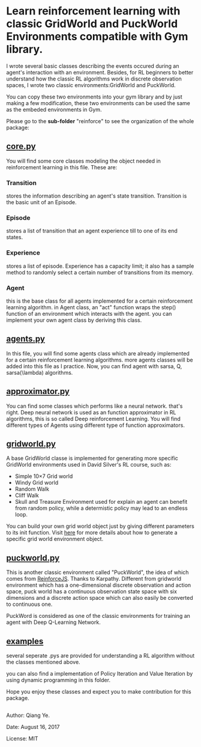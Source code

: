 # Learn reinforcement learning with classic GridWorld and PuckWorld Environments compatible with Gym library.
I wrote several basic classes describing the events occured during an agent's interaction with an environment. Besides, for RL beginners to better understand how the classic RL algorithms work in discrete observation spaces, I wrote two classic environments:GridWorld and PuckWorld. 

You can copy these two environments into your gym library and by just making a few modification, these two environments can be used the same as the embeded environments in Gym.

Please go to the **sub-folder** "reinforce" to see the organization of the whole package:

## [core.py](https://github.com/qqiang00/reinforce/blob/master/reinforce/core.py)
You will find some core classes modeling the object needed in reinforcement learning in this file. These are:

### Transition
stores the information describing an agent's state transition. Transition is the basic unit of an Episode.

### Episode
stores a list of transition that an agent experience till to one of its end states.

### Experience
stores a list of episode. Experience has a capacity limit; it also has a sample method to randomly select a certain number of transitions from its memory.

### Agent
this is the base class for all agents implemented for a certain reinforcement learning algorithm. in Agent class, an "act" function wraps the step() function of an environment which interacts with the agent. you can implement your own agent class by deriving this class.

## [agents.py](https://github.com/qqiang00/reinforce/blob/master/reinforce/agents.py)
In this file, you will find some agents class which are already implemented for a certain reinforcement learning algorithms. more agents classes will be added into this file as I practice. Now, you can find agent with sarsa, Q, sarsa(\lambda) algorithms.

## [approximator.py](https://github.com/qqiang00/reinforce/blob/master/reinforce/approximator.py)
You can find some classes which performs like a neural network. that's right. Deep neural network is used as an function approximator in RL algorithms, this is so called Deep reinforcement Learning. You will find different types of Agents using different type of function approximators.

## [gridworld.py](https://github.com/qqiang00/reinforce/blob/master/reinforce/gridworld.py)
A base GridWorld classe is implemented for generating more specific GridWorld environments used in David Silver's RL course, such as:
* Simple 10×7 Grid world
* Windy Grid world
* Random Walk
* Cliff Walk
* Skull and Treasure Environment used for explain an agent can benefit from random policy, while a determistic policy may lead to an endless loop.

You can build your own grid world object just by giving different parameters to its init function. 
Visit [here](https://zhuanlan.zhihu.com/p/28109312) for more details about how to generate a specific grid world environment object.

## [puckworld.py](https://github.com/qqiang00/reinforce/blob/master/reinforce/puckworld.py)
This is another classic environment called "PuckWorld", the idea of which comes from [ReinforceJS](http://cs.stanford.edu/people/karpathy/reinforcejs/puckworld.html). Thanks to Karpathy.
Different from gridworld environment which has a one-dimensional discrete observation and action space, puck world has a continuous observation state space with six dimensions and a discrete action space which can also easily be converted to continuous one. 

PuckWord is considered as one of the classic environments for training an agent with Deep Q-Learning Network.

## [examples](https://github.com/qqiang00/reinforce/tree/master/reinforce/examples)
several seperate .pys are provided for understanding a RL algorithm without the classes mentioned above. 

you can also find a implementation of Policy Iteration and Value Iteration by using dynamic programming in this folder.


Hope you enjoy these classes and expect you to make contribution for this package.

##
Author: Qiang Ye.

Date: August 16, 2017

License: MIT

